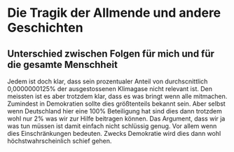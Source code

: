 # Die Tragik der Allmende und andere Geschichten

## Unterschied zwischen Folgen für mich und für die gesamte Menschheit
Jedem ist doch klar, dass sein prozentualer Anteil von durchscnittlich  0,0000000125% der ausgestossenen Klimagase nicht relevant ist. Den meissten ist es aber trotzdem klar, dass es was bringt wenn alle mitmachen. Zumindest in Demokratien sollte dies größtenteils bekannt sein. 
Aber selbst wenn Deutschland hier eine 100% Beteiligung hat sind dies dann trotzdem wohl nur 2% was wir zur Hilfe beitragen können. Das Argument, dass wir ja was tun müssen ist damit einfach nicht schlüssig genug. Vor allem wenn dies Einschränkungen bedeuten. 
Zwecks Demokratie wird dies dann wohl höchstwahrscheinlich schief gehen. 
